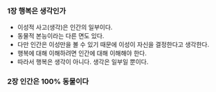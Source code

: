 ### 1장 행복은 생각인가
- 이성적 사고(생각)은 인간의 일부이다.
- 동물적 본능이라는 다른 면도 있다.
- 다만 인간은 이성만을 볼 수 있기 때문에 이성이 자신을 결정한다고 생각한다.
- 행복에 대해 이해하려면 인간에 대해 이해해야 한다.
- 따라서 행복은 생각이 아니다. 생각은 일부일 뿐이다.
### 2장 인간은 100% 동물이다